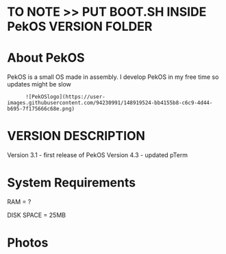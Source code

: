 # TO NOTE >> PUT BOOT.SH INSIDE PekOS VERSION FOLDER

# About PekOS
PekOS is a small OS made in assembly. I develop PekOS in my free time so updates might be slow

          ![PekOSlogo](https://user-images.githubusercontent.com/94230991/148919524-bb4155b8-c6c9-4d44-b695-7f175666c68e.png)

# VERSION DESCRIPTION

Version 3.1 - first release of PekOS
Version 4.3 - updated pTerm

# System Requirements

RAM = ?

DISK SPACE = 25MB

# Photos

